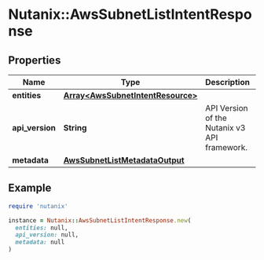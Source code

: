 # Nutanix::AwsSubnetListIntentResponse

## Properties

| Name | Type | Description | Notes |
| ---- | ---- | ----------- | ----- |
| **entities** | [**Array&lt;AwsSubnetIntentResource&gt;**](AwsSubnetIntentResource.md) |  | [optional] |
| **api_version** | **String** | API Version of the Nutanix v3 API framework. | [default to &#39;3.1.0&#39;] |
| **metadata** | [**AwsSubnetListMetadataOutput**](AwsSubnetListMetadataOutput.md) |  |  |

## Example

```ruby
require 'nutanix'

instance = Nutanix::AwsSubnetListIntentResponse.new(
  entities: null,
  api_version: null,
  metadata: null
)
```

